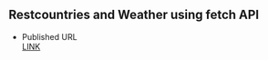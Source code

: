 ## Restcountries and Weather using fetch API ##   
* Published URL   
 [LINK](https://weatherusingfetchapihanz.netlify.app/)
